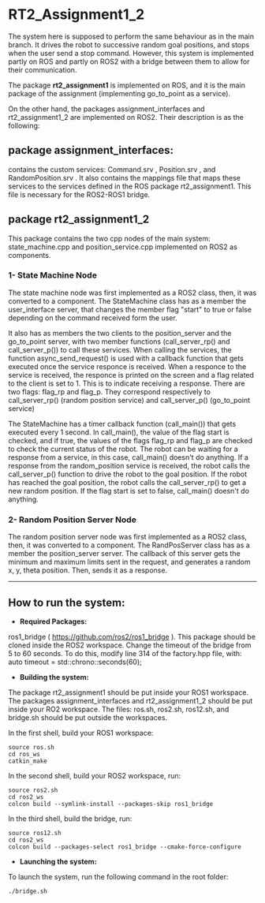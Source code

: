 # RT2_Assignment1_2

The system here is supposed to perform the same behaviour as in the main branch. It drives the robot to successive random goal positions, and stops when the user send a stop command. However, this system is implemented partly on ROS and partly on ROS2 with a bridge between them to allow for their communication.

The package **rt2_assignment1** is implemented on ROS, and it is the main package of the assignment (implementing go_to_point as a service). 

On the other hand, the packages assignment_interfaces and rt2_assignment1_2 are implemented on ROS2. Their description is as the following:

## package assignment_interfaces:

contains the custom services: Command.srv , Position.srv , and RandomPosition.srv . It also contains the mappings file that maps these services to the services defined in the ROS package rt2_assignment1. This file is necessary for the ROS2-ROS1 bridge.

## package rt2_assignment1_2

This package contains the two cpp nodes of the main system: state_machine.cpp and position_service.cpp implemented on ROS2 as components. 

### 1- State Machine Node

The state machine node was first implemented as a ROS2 class, then, it was converted to a component. The StateMachine class has as a member the user_interface server, that changes the member flag "start" to true or false depending on the command received form the user. 

It also has as members the two clients to the position_server and the go_to_point server, with two member functions (call_server_rp() and call_server_p()) to call these services. When calling the services, the function async_send_request() is used with a callback function that gets executed once the service responce is received. When a responce to the service is received, the responce is printed on the screen and a flag related to the client is set to 1. This is to indicate receiving a response. There are two flags: flag_rp and flag_p. They correspond respectively to call_server_rp() (random position service) and call_server_p() (go_to_point service)

The StateMachine has a timer callback function (call_main()) that gets executed every 1 second. In call_main(), the value of the flag start is checked, and if true, the values of the flags flag_rp and flag_p are checked to check the current status of the robot. The robot can be waiting for a response from a service, in this case, call_main() doesn't do anything. If a response from the random_position service is received, the robot calls the call_server_p() function to drive the robot to the goal position. If the robot has reached the goal position, the robot calls the call_server_rp() to get a new random position. If the flag start is set to false, call_main() doesn't do anything.


### 2- Random Position Server Node

The random position server node was first implemented as a ROS2 class, then, it was converted to a component. The RandPosServer class has as a member the position_server server. The callback of this server gets the minimum and maximum limits sent in the request, and generates a random x, y, theta position. Then, sends it as a response.


----------------------------------------------------------------------------------------------
## How to run the system:

- **Required Packages:**  

ros1_bridge ( https://github.com/ros2/ros1_bridge ). This package should be cloned inside the ROS2 workspace. Change the timeout of the bridge from 5 to 60 seconds. To do this, modify line 314 of the factory.hpp file, with: auto timeout = std::chrono::seconds(60);

- **Building the system:**

The package rt2_assignment1 should be put inside your ROS1 workspace. The packages assignment_interfaces and rt2_assignment1_2 should be put inside your RO2 workspace. The files: ros.sh, ros2.sh, ros12.sh, and bridge.sh should be put outside the workspaces. 

In the first shell, build your ROS1 workspace:

~~~
source ros.sh
cd ros_ws
catkin_make
~~~

In the second shell, build your ROS2 workspace, run:

~~~
source ros2.sh
cd ros2_ws
colcon build --symlink-install --packages-skip ros1_bridge
~~~

In the third shell, build the bridge, run:

~~~
source ros12.sh
cd ros2_ws
colcon build --packages-select ros1_bridge --cmake-force-configure
~~~

- **Launching the system:**

To launch the system, run the following command in the root folder:
~~~
./bridge.sh
~~~
